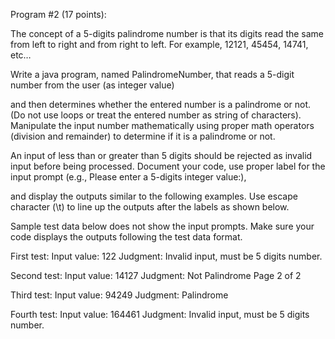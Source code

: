 Program #2 (17 points): 

The concept of a 5-digits palindrome number is that its digits read the same 
from left to right and from right to left. For example, 12121, 45454, 14741, etc… 

Write a java program, 
named PalindromeNumber, that reads a 5-digit number from the user (as integer value) 

and then 
determines whether the entered number is a palindrome or not. (Do not use loops or treat the entered 
number as string of characters). Manipulate the input number mathematically using proper math 
operators (division and remainder) to determine if it is a palindrome or not. 

An input of less than or greater 
than 5 digits should be rejected as invalid input before being processed. Document your code, use proper 
label for the input prompt (e.g., Please enter a 5-digits integer value:), 

and display the 
outputs similar to the following examples. Use escape character (\t) to line up the outputs after the labels 
as shown below. 

Sample test data below does not show the input prompts. Make sure your code displays 
the outputs following the test data format.

First test:
Input value: 122
Judgment: Invalid input, must be 5 digits number.

Second test:
Input value: 14127
Judgment: Not Palindrome
Page 2 of 2

Third test:
Input value: 94249
Judgment: Palindrome

Fourth test:
Input value: 164461
Judgment: Invalid input, must be 5 digits number.

